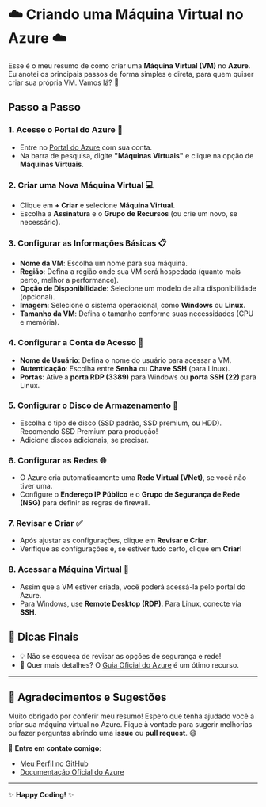 # ☁️ Criando uma Máquina Virtual no Azure ☁️

Esse é o meu resumo de como criar uma **Máquina Virtual (VM)** no **Azure**. Eu anotei os principais passos de forma simples e direta, para quem quiser criar sua própria VM. Vamos lá? 🚀

## Passo a Passo

### 1. Acesse o Portal do Azure 🔗
- Entre no [Portal do Azure](https://portal.azure.com/) com sua conta.
- Na barra de pesquisa, digite **"Máquinas Virtuais"** e clique na opção de **Máquinas Virtuais**.

### 2. Criar uma Nova Máquina Virtual 💻
- Clique em **+ Criar** e selecione **Máquina Virtual**.
- Escolha a **Assinatura** e o **Grupo de Recursos** (ou crie um novo, se necessário).

### 3. Configurar as Informações Básicas 📋
- **Nome da VM**: Escolha um nome para sua máquina.
- **Região**: Defina a região onde sua VM será hospedada (quanto mais perto, melhor a performance).
- **Opção de Disponibilidade**: Selecione um modelo de alta disponibilidade (opcional).
- **Imagem**: Selecione o sistema operacional, como **Windows** ou **Linux**.
- **Tamanho da VM**: Defina o tamanho conforme suas necessidades (CPU e memória).

### 4. Configurar a Conta de Acesso 🔐
- **Nome de Usuário**: Defina o nome do usuário para acessar a VM.
- **Autenticação**: Escolha entre **Senha** ou **Chave SSH** (para Linux).
- **Portas**: Ative a **porta RDP (3389)** para Windows ou **porta SSH (22)** para Linux.

### 5. Configurar o Disco de Armazenamento 💾
- Escolha o tipo de disco (SSD padrão, SSD premium, ou HDD). Recomendo SSD Premium para produção!
- Adicione discos adicionais, se precisar.

### 6. Configurar as Redes 🌐
- O Azure cria automaticamente uma **Rede Virtual (VNet)**, se você não tiver uma.
- Configure o **Endereço IP Público** e o **Grupo de Segurança de Rede (NSG)** para definir as regras de firewall.

### 7. Revisar e Criar ✅
- Após ajustar as configurações, clique em **Revisar e Criar**.
- Verifique as configurações e, se estiver tudo certo, clique em **Criar**!

### 8. Acessar a Máquina Virtual 🎉
- Assim que a VM estiver criada, você poderá acessá-la pelo portal do Azure.
- Para Windows, use **Remote Desktop (RDP)**. Para Linux, conecte via **SSH**.

## 🎯 Dicas Finais

- 💡 Não se esqueça de revisar as opções de segurança e rede!
- 🔧 Quer mais detalhes? O [Guia Oficial do Azure](https://docs.microsoft.com/en-us/azure/virtual-machines/) é um ótimo recurso.

---

## 🙏 Agradecimentos e Sugestões
Muito obrigado por conferir meu resumo! Espero que tenha ajudado você a criar sua máquina virtual no Azure. Fique à vontade para sugerir melhorias ou fazer perguntas abrindo uma **issue** ou **pull request**. 😄

🔗 **Entre em contato comigo**:
- [Meu Perfil no GitHub](https://github.com/Rafasansouza)
- [Documentação Oficial do Azure](https://docs.microsoft.com/en-us/azure/)

---

✨ **Happy Coding!** ✨
